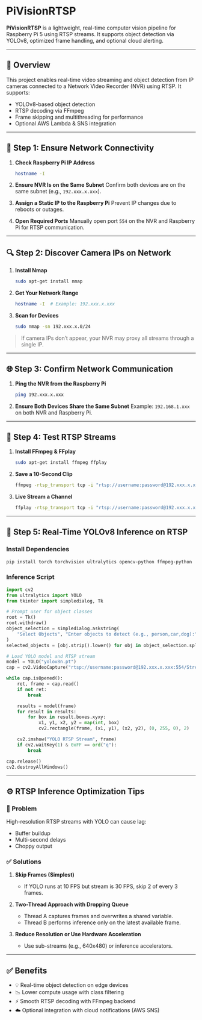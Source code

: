 # PiVisionRTSP

**PiVisionRTSP** is a lightweight, real-time computer vision pipeline for Raspberry Pi 5 using RTSP streams. It supports object detection via YOLOv8, optimized frame handling, and optional cloud alerting.

---

## 📡 Overview

This project enables real-time video streaming and object detection from IP cameras connected to a Network Video Recorder (NVR) using RTSP. It supports:

* YOLOv8-based object detection
* RTSP decoding via FFmpeg
* Frame skipping and multithreading for performance
* Optional AWS Lambda & SNS integration

---

## 🔌 Step 1: Ensure Network Connectivity

1. **Check Raspberry Pi IP Address**

   ```bash
   hostname -I
   ```

2. **Ensure NVR Is on the Same Subnet**
   Confirm both devices are on the same subnet (e.g., `192.xxx.x.xxx`).

3. **Assign a Static IP to the Raspberry Pi**
   Prevent IP changes due to reboots or outages.

4. **Open Required Ports**
   Manually open port `554` on the NVR and Raspberry Pi for RTSP communication.

---

## 🔍 Step 2: Discover Camera IPs on Network

1. **Install Nmap**

   ```bash
   sudo apt-get install nmap
   ```

2. **Get Your Network Range**

   ```bash
   hostname -I  # Example: 192.xxx.x.xxx
   ```

3. **Scan for Devices**

   ```bash
   sudo nmap -sn 192.xxx.x.0/24
   ```

> If camera IPs don’t appear, your NVR may proxy all streams through a single IP.

---

## 🌐 Step 3: Confirm Network Communication

1. **Ping the NVR from the Raspberry Pi**

   ```bash
   ping 192.xxx.x.xxx
   ```

2. **Ensure Both Devices Share the Same Subnet**
   Example: `192.168.1.xxx` on both NVR and Raspberry Pi.

---

## 🎥 Step 4: Test RTSP Streams

1. **Install FFmpeg & FFplay**

   ```bash
   sudo apt-get install ffmpeg ffplay
   ```

2. **Save a 10-Second Clip**

   ```bash
   ffmpeg -rtsp_transport tcp -i "rtsp://username:password@192.xxx.x.xxx:554/Streaming/Channels/101" -t 10 -f mp4 test.mp4
   ```

3. **Live Stream a Channel**

   ```bash
   ffplay -rtsp_transport tcp -i "rtsp://username:password@192.xxx.x.xxx:554/Streaming/Channels/101"
   ```

---

## 🚀 Step 5: Real-Time YOLOv8 Inference on RTSP

### Install Dependencies

```bash
pip install torch torchvision ultralytics opencv-python ffmpeg-python
```

### Inference Script

```python
import cv2
from ultralytics import YOLO
from tkinter import simpledialog, Tk

# Prompt user for object classes
root = Tk()
root.withdraw()
object_selection = simpledialog.askstring(
    "Select Objects", "Enter objects to detect (e.g., person,car,dog):"
)
selected_objects = [obj.strip().lower() for obj in object_selection.split(",")]

# Load YOLO model and RTSP stream
model = YOLO("yolov8n.pt")
cap = cv2.VideoCapture("rtsp://username:password@192.xxx.x.xxx:554/Streaming/Channels/101", cv2.CAP_FFMPEG)

while cap.isOpened():
    ret, frame = cap.read()
    if not ret:
        break

    results = model(frame)
    for result in results:
        for box in result.boxes.xyxy:
            x1, y1, x2, y2 = map(int, box)
            cv2.rectangle(frame, (x1, y1), (x2, y2), (0, 255, 0), 2)

    cv2.imshow("YOLO RTSP Stream", frame)
    if cv2.waitKey(1) & 0xFF == ord("q"):
        break

cap.release()
cv2.destroyAllWindows()
```

---

## ⚙️ RTSP Inference Optimization Tips

### 🧠 Problem

High-resolution RTSP streams with YOLO can cause lag:

* Buffer buildup
* Multi-second delays
* Choppy output

### ✅ Solutions

1. **Skip Frames (Simplest)**

   * If YOLO runs at 10 FPS but stream is 30 FPS, skip 2 of every 3 frames.

2. **Two-Thread Approach with Dropping Queue**

   * Thread A captures frames and overwrites a shared variable.
   * Thread B performs inference only on the latest available frame.

3. **Reduce Resolution or Use Hardware Acceleration**

   * Use sub-streams (e.g., 640x480) or inference accelerators.

---

## ✅ Benefits

* 💡 Real-time object detection on edge devices
* 📉 Lower compute usage with class filtering
* ⚡️ Smooth RTSP decoding with FFmpeg backend
* ☁️ Optional integration with cloud notifications (AWS SNS)
